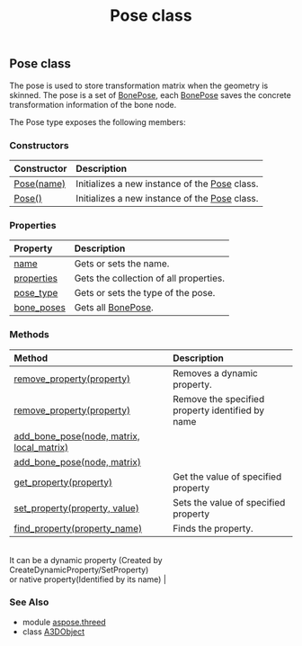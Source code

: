 ﻿---
title: Pose class
second_title: Aspose.3D for Python via .NET API References
description: 
type: docs
weight: 160
url: /python-net/aspose.threed/pose/
is_root: false
---

## Pose class

The pose is used to store transformation matrix when the geometry is skinned.
            The pose is a set of [BonePose](/3d/python-net/aspose.threed/bonepose), each [BonePose](/3d/python-net/aspose.threed/bonepose) saves the concrete transformation information of the bone node.



The Pose type exposes the following members:

### Constructors
| Constructor | Description |
| :- | :- |
| [Pose(name)](/3d/python-net/aspose.threed/pose/__init__/#str) | Initializes a new instance of the [Pose](/3d/python-net/aspose.threed/pose) class. |
| [Pose()](/3d/python-net/aspose.threed/pose/__init__/#) | Initializes a new instance of the [Pose](/3d/python-net/aspose.threed/pose) class. |


### Properties
| Property | Description |
| :- | :- |
| [name](/3d/python-net/aspose.threed/pose/name) | Gets or sets the name. |
| [properties](/3d/python-net/aspose.threed/pose/properties) | Gets the collection of all properties. |
| [pose_type](/3d/python-net/aspose.threed/pose/pose_type) | Gets or sets the type of the pose. |
| [bone_poses](/3d/python-net/aspose.threed/pose/bone_poses) | Gets all [BonePose](/3d/python-net/aspose.threed/bonepose). |


### Methods
| Method | Description |
| :- | :- |
| [remove_property(property)](/3d/python-net/aspose.threed/pose/remove_property/#Property) | Removes a dynamic property. |
| [remove_property(property)](/3d/python-net/aspose.threed/pose/remove_property/#str) | Remove the specified property identified by name |
| [add_bone_pose(node, matrix, local_matrix)](/3d/python-net/aspose.threed/pose/add_bone_pose/#Node-aspose.threed.utilities.Matrix4-bool) |  |
| [add_bone_pose(node, matrix)](/3d/python-net/aspose.threed/pose/add_bone_pose/#Node-aspose.threed.utilities.Matrix4) |  |
| [get_property(property)](/3d/python-net/aspose.threed/pose/get_property/#str) | Get the value of specified property |
| [set_property(property, value)](/3d/python-net/aspose.threed/pose/set_property/#str-any) | Sets the value of specified property |
| [find_property(property_name)](/3d/python-net/aspose.threed/pose/find_property/#str) | Finds the property.<br/>            It can be a dynamic property (Created by CreateDynamicProperty/SetProperty) <br/>            or native property(Identified by its name) |


### See Also

* module [aspose.threed](../)
* class [A3DObject](/3d/python-net/aspose.threed/a3dobject)
